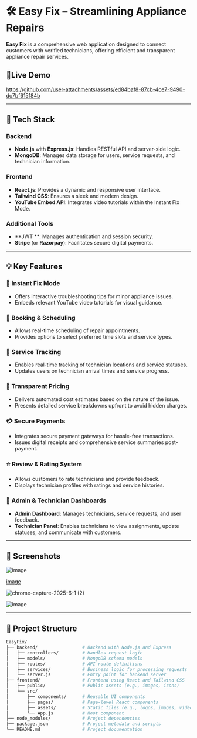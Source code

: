 # 🛠️ Easy Fix – Streamlining Appliance Repairs

**Easy Fix** is a comprehensive web application designed to connect customers with verified technicians, offering efficient and transparent appliance repair services.

## 🚀Live Demo

https://github.com/user-attachments/assets/ed84baf8-87cb-4ce7-9490-dc7bf615184b


---

## 🧰 Tech Stack

### Backend
- **Node.js** with **Express.js**: Handles RESTful API and server-side logic.
- **MongoDB**: Manages data storage for users, service requests, and technician information.

### Frontend
- **React.js**: Provides a dynamic and responsive user interface.
- **Tailwind CSS**: Ensures a sleek and modern design.
- **YouTube Embed API**: Integrates video tutorials within the Instant Fix Mode.

### Additional Tools
- **JWT **: Manages authentication and session security.
- **Stripe** (or **Razorpay**): Facilitates secure digital payments.

---

## 💡 Key Features

### 🔧 Instant Fix Mode
- Offers interactive troubleshooting tips for minor appliance issues.
- Embeds relevant YouTube video tutorials for visual guidance.

### 📅 Booking & Scheduling
- Allows real-time scheduling of repair appointments.
- Provides options to select preferred time slots and service types.

### 📍 Service Tracking
- Enables real-time tracking of technician locations and service statuses.
- Updates users on technician arrival times and service progress.

### 💸 Transparent Pricing
- Delivers automated cost estimates based on the nature of the issue.
- Presents detailed service breakdowns upfront to avoid hidden charges.

### 💳 Secure Payments
- Integrates secure payment gateways for hassle-free transactions.
- Issues digital receipts and comprehensive service summaries post-payment.

### ⭐ Review & Rating System
- Allows customers to rate technicians and provide feedback.
- Displays technician profiles with ratings and service histories.

### 👥 Admin & Technician Dashboards
- **Admin Dashboard**: Manages technicians, service requests, and user feedback.
- **Technician Panel**: Enables technicians to view assignments, update statuses, and communicate with customers.

---

## 📸 Screenshots
![image](https://github.com/user-attachments/assets/b2857ad4-4130-4200-97fb-4338d10b596b)

[image](https://github.com/user-attachments/assets/22554168-ac50-43f5-a331-e88560f63f69)

![chrome-capture-2025-6-1 (2)](https://github.com/user-attachments/assets/425e6409-da97-4a58-b41b-4ea21a8d7d1c)

![image](https://github.com/user-attachments/assets/fe5c5959-5d5f-458e-89d7-4cd4af9317d8)

---

## 📂 Project Structure

```bash
EasyFix/
├── backend/                 # Backend with Node.js and Express
│   ├── controllers/         # Handles request logic
│   ├── models/              # MongoDB schema models
│   ├── routes/              # API route definitions
│   ├── services/            # Business logic for processing requests
│   └── server.js            # Entry point for backend server
├── frontend/                # Frontend using React and Tailwind CSS
│   ├── public/              # Public assets (e.g., images, icons)
│   └── src/
│       ├── components/      # Reusable UI components
│       ├── pages/           # Page-level React components
│       ├── assets/          # Static files (e.g., logos, images, videos)
│       └── App.js           # Root component
├── node_modules/            # Project dependencies
├── package.json             # Project metadata and scripts
└── README.md                # Project documentation

